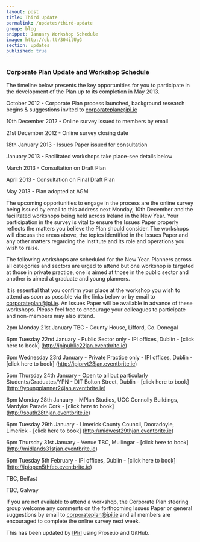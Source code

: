 ```yaml
---
layout: post
title: Third Update
permalink: /updates/third-update
group: blog
snippet: January Workshop Schedule
image: http://db.tt/304ilUgG
section: updates
published: true
---
```


### Corporate Plan Update and Workshop Schedule

The timeline below presents the key opportunities for you to participate in the development of the Plan up to its completion in May 2013. 
 
October 2012 - Corporate Plan process launched, background research begins & suggestions invited to corporateplan@ipi.ie

10th December 2012	- Online survey issued to members by email

21st December 2012 - Online survey closing date

18th January 2013 - Issues Paper issued for consultation

January 2013 - Facilitated workshops take place-see details below

March 2013 - Consultation on Draft Plan

April 2013 - Consultation on Final Draft Plan

May 2013 - Plan adopted at AGM
 
The upcoming opportunities to engage in the process are the online survey being issued by email to this address next Monday, 10th December and the facilitated  workshops being held across Ireland in the New Year. Your participation in the survey is vital to ensure the Issues Paper properly reflects the matters you believe the Plan should consider. The workshops will discuss the areas above, the topics identified in the Issues Paper and any other matters regarding the Institute and its role and operations you wish to raise.
 
The following workshops are scheduled for the New Year. Planners across all categories and sectors are urged to attend but one workshop is targeted at those in private practice, one is aimed at those in the public sector and another is aimed at graduate and young planners.

It is essential that you confirm your place at the workshop you wish to attend as soon as possible via the links below or by email to corporateplan@ipi.ie. An Issues Paper will be available in advance of these workshops. Please feel free to encourage your colleagues to participate and non-members may also attend.
 
2pm Monday 21st January TBC - County House, Lifford, Co. Donegal	

6pm Tuesday 22nd January - Public Sector only - IPI offices, Dublin - [click here to book] (http://ipipublic22jan.eventbrite.ie)

6pm Wednesday 23rd January - Private Practice only - IPI offices, Dublin - [click here to book] (http://ipiprvt23jan.eventbrite.ie)	

5pm Thursday 24th January - Open to all but particularly Students/Graduates/YPN	- DIT Bolton Street, Dublin	- [click here to book] (http://youngplanner24jan.eventbrite.ie)

6pm Monday 28th January	- MPlan Studios, UCC Connolly Buildings, Mardyke Parade Cork - [click here to book] (http://south28thjan.eventbrite.ie)	

6pm Tuesday 29th January - Limerick County Council, Dooradoyle, Limerick - [click here to book] (http://midwest29thjan.eventbrite.ie)		

6pm Thursday 31st January - Venue TBC, Mullingar - [click here to book] (http://midlands31stjan.eventbrite.ie)	

6pm Tuesday 5th February - IPI offices, Dublin - [click here to book] (http://ipiopen5thfeb.eventbrite.ie)

TBC, Belfast	

TBC, Galway	
 
If you are not available to attend a workshop, the Corporate Plan steering group welcome any comments on the forthcoming Issues Paper or general suggestions by email to corporateplan@ipi.ie and all members are encouraged to complete the online survey next week.  

This has been updated by [IPIrl](http://github.com/IPIrl) using Prose.io and GitHub.